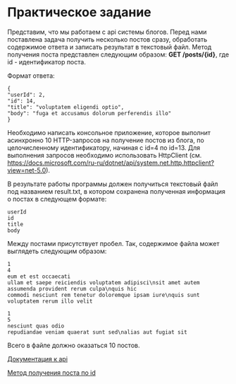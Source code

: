 # Практическое задание

Представим, что мы работаем с api системы блогов. Перед нами поставлена задача получить
несколько постов сразу, обработать содержимое ответа и записать результат в текстовый файл.
Метод получения поста представлен следующим образом: __GET /posts/{id}__, где id - идентификатор
поста.

Формат ответа:

```
{
"userId": 2,
"id": 14,
"title": "voluptatem eligendi optio",
"body": "fuga et accusamus dolorum perferendis illo"
}

```

Необходимо написать консольное приложение, которое выполнит асинхронно 10 HTTP-запросов на
получение постов из блога, по целочисленному идентификатору, начиная с id=4 по id=13. Для
выполнения запросов необходимо использовать HttpClient (см.
https://docs.microsoft.com/ru-ru/dotnet/api/system.net.http.httpclient?view=net-5.0).

В результате работы программы должен получиться текстовый файл под названием result.txt, в
котором сохранена полученная информация о постах в следующем формате:

```
userId
id
title
body
```

Между постами присутствует пробел. Так, содержимое файла может выглядеть следующим образом:

```
1
4
eum et est occaecati
ullam et saepe reiciendis voluptatem adipisci\nsit amet autem assumenda provident rerum culpa\nquis hic
commodi nesciunt rem tenetur doloremque ipsam iure\nquis sunt voluptatem rerum illo velit

1
5
nesciunt quas odio
repudiandae veniam quaerat sunt sed\nalias aut fugiat sit
```

Всего в файле должно оказаться 10 постов.

[Документация к api](https://jsonplaceholder.typicode.com/)

[Метод получения поста по id](https://jsonplaceholder.typicode.com/posts/1)